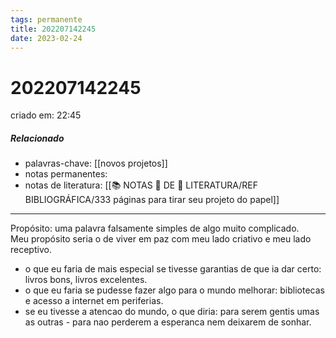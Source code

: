 ```yaml
---
tags: permanente
title: 202207142245
date: 2023-02-24
---
```


# 202207142245

criado em: 22:45

##### Relacionado

- palavras-chave: [[novos projetos]]
- notas permanentes:
- notas de literatura: [[📚 NOTAS 📖 DE 📘 LITERATURA/REF BIBLIOGRÁFICA/333 páginas para tirar seu projeto do papel]]

---

Propósito: uma palavra falsamente simples de algo muito complicado.  
Meu propósito seria o de viver em paz com meu lado criativo e meu lado receptivo.

- o que eu faria de mais especial se tivesse garantias de que ia dar certo: livros bons, livros excelentes.
- o que eu faria se pudesse fazer algo para o mundo melhorar: bibliotecas e acesso a internet em periferias.
- se eu tivesse a atencao do mundo, o que diria: para serem gentis umas as outras - para nao perderem a esperanca nem deixarem de sonhar.
